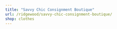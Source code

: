 ```yaml
---
title: "Savvy Chic Consignment Boutique"
url: /ridgewood/savvy-chic-consignment-boutique/
shop: clothes
---
```

